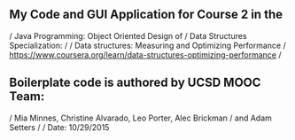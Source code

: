 
## My Code and GUI Application for Course 2 in the
/ Java Programming: Object Oriented Design of 
/ Data Structures Specialization:
/
/ Data structures: Measuring and Optimizing Performance
/ https://www.coursera.org/learn/data-structures-optimizing-performance
/

 ## Boilerplate code is authored by UCSD MOOC Team:
/ Mia Minnes, Christine Alvarado, Leo Porter, Alec Brickman
/ and Adam Setters
/
/ Date: 10/29/2015


